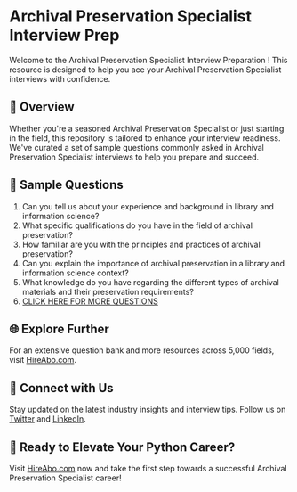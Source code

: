 # Archival Preservation Specialist Interview Prep

Welcome to the Archival Preservation Specialist Interview Preparation ! This resource is designed to help you ace your Archival Preservation Specialist interviews with confidence.

## 🚀 Overview

Whether you're a seasoned Archival Preservation Specialist or just starting in the field, this repository is tailored to enhance your interview readiness. We've curated a set of sample questions commonly asked in Archival Preservation Specialist interviews to help you prepare and succeed.

## 📝 Sample Questions

1. Can you tell us about your experience and background in library and information science?
2. What specific qualifications do you have in the field of archival preservation?
3. How familiar are you with the principles and practices of archival preservation?
4. Can you explain the importance of archival preservation in a library and information science context?
5. What knowledge do you have regarding the different types of archival materials and their preservation requirements?
6. [CLICK HERE FOR MORE QUESTIONS](https://hireabo.com/job/18_2_19/Archival%20Preservation%20Specialist)

## 🌐 Explore Further

For an extensive question bank and more resources across 5,000 fields, visit [HireAbo.com](https://www.hireabo.com).

## 📱 Connect with Us

Stay updated on the latest industry insights and interview tips. Follow us on [Twitter](https://twitter.com/hireabo) and [LinkedIn](https://www.linkedin.com/in/hire-abo-3609972a8/).

## 🚀 Ready to Elevate Your Python Career?

Visit [HireAbo.com](https://www.hireabo.com) now and take the first step towards a successful Archival Preservation Specialist career!